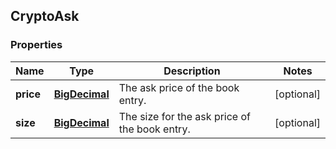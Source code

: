 
## CryptoAsk

### Properties
Name | Type | Description | Notes
------------ | ------------- | ------------- | -------------
**price** | [**BigDecimal**](BigDecimal.md) | The ask price of the book entry. |  [optional]
**size** | [**BigDecimal**](BigDecimal.md) | The size for the ask price of the book entry. |  [optional]




